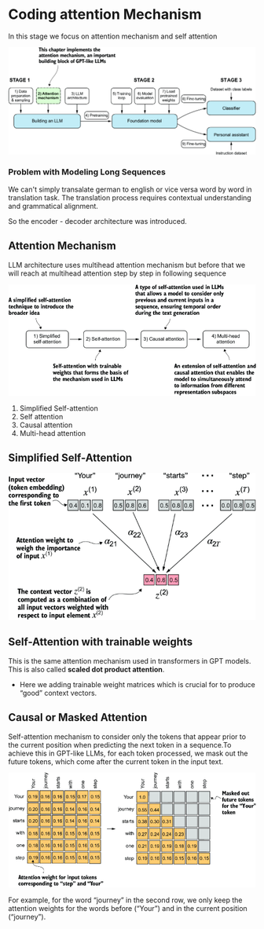 # Coding attention Mechanism

In this stage we focus on attention mechanism and self attention

![alt text](image.png)



### Problem with  Modeling Long Sequences

We can't simply transalate german to english or vice versa word by word in translation task. 
The translation process requires contextual understanding and grammatical alignment.

So the encoder - decoder architecture was introduced.


## Attention Mechanism

LLM architecture uses multihead attention mechanism but before that we will reach at multihead attention step by step in following sequence

![alt text](image-1.png)

1. Simplified Self-attention
2. Self attention  
3. Causal attention  
4. Multi-head attention



## Simplified Self-Attention

![alt text](image-2.png)



## Self-Attention with trainable weights 

This is the same attention mechanism used in transformers in GPT models. This is also called **scaled dot product attention**.   

- Here we adding trainable weight matrices which is crucial for  to produce “good” context vectors.


## Causal or Masked Attention  

Self-attention mechanism to consider only the tokens that appear prior to the current position when predicting the next token in a sequence.To achieve this in GPT-like LLMs, for each token processed, we mask out the future tokens, which come after the current token in the input text.

![alt text](image-3.png)


 For example, for the word “journey” in the second row, we only keep the attention weights for the words before (“Your”) and in the current position (“journey”).
